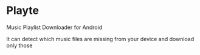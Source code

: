 # Playte

Music Playlist Downloader for Android

It can detect which music files are missing from your device and download only those
